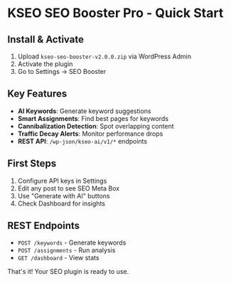 # KSEO SEO Booster Pro - Quick Start

## Install & Activate
1. Upload `kseo-seo-booster-v2.0.0.zip` via WordPress Admin
2. Activate the plugin
3. Go to Settings → SEO Booster

## Key Features
- **AI Keywords**: Generate keyword suggestions
- **Smart Assignments**: Find best pages for keywords  
- **Cannibalization Detection**: Spot overlapping content
- **Traffic Decay Alerts**: Monitor performance drops
- **REST API**: `/wp-json/kseo-ai/v1/*` endpoints

## First Steps
1. Configure API keys in Settings
2. Edit any post to see SEO Meta Box
3. Use "Generate with AI" buttons
4. Check Dashboard for insights

## REST Endpoints
- `POST /keywords` - Generate keywords
- `POST /assignments` - Run analysis
- `GET /dashboard` - View stats

That's it! Your SEO plugin is ready to use.


